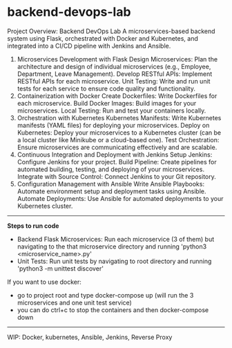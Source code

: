 # backend-devops-lab

Project Overview: Backend DevOps Lab
A microservices-based backend system using Flask, orchestrated with Docker and Kubernetes, and integrated into a CI/CD pipeline with Jenkins and Ansible.

1. Microservices Development with Flask
Design Microservices: Plan the architecture and design of individual microservices (e.g., Employee, Department, Leave Management).
Develop RESTful APIs: Implement RESTful APIs for each microservice.
Unit Testing: Write and run unit tests for each service to ensure code quality and functionality.
2. Containerization with Docker
Create Dockerfiles: Write Dockerfiles for each microservice.
Build Docker Images: Build images for your microservices.
Local Testing: Run and test your containers locally.
3. Orchestration with Kubernetes
Kubernetes Manifests: Write Kubernetes manifests (YAML files) for deploying your microservices.
Deploy on Kubernetes: Deploy your microservices to a Kubernetes cluster (can be a local cluster like Minikube or a cloud-based one).
Test Orchestration: Ensure microservices are communicating effectively and are scalable.
4. Continuous Integration and Deployment with Jenkins
Setup Jenkins: Configure Jenkins for your project.
Build Pipeline: Create pipelines for automated building, testing, and deploying of your microservices.
Integrate with Source Control: Connect Jenkins to your Git repository.
5. Configuration Management with Ansible
Write Ansible Playbooks: Automate environment setup and deployment tasks using Ansible.
Automate Deployments: Use Ansible for automated deployments to your Kubernetes cluster.

---

**Steps to run code**

- Backend Flask Microservices: Run each microservice (3 of them) but navigating to the that microservice directory and running 'python3 <microservice_name>.py'
- Unit Tests: Run unit tests by navigating to root directory and running 'python3 -m unittest discover'

If you want to use docker:
- go to project root and type docker-compose up (will run the 3 microservices and one unit test service)
- you can do ctrl+c to stop the containers and then docker-compose down

---

WIP: 
Docker, kubernetes, Ansible, Jenkins, Reverse Proxy